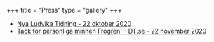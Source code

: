 +++
title = "Press"
type = "gallery"
+++

- [Nya Ludvika Tidning - 22 oktober 2020](/press/rolandfrogren.pdf)
- [Tack för personliga minnen Frögren! - DT.se - 22 november 2020](https://web.archive.org/web/20201206115518/https://www.dt.se/artikel/tack-for-personliga-minnen-frogren)

